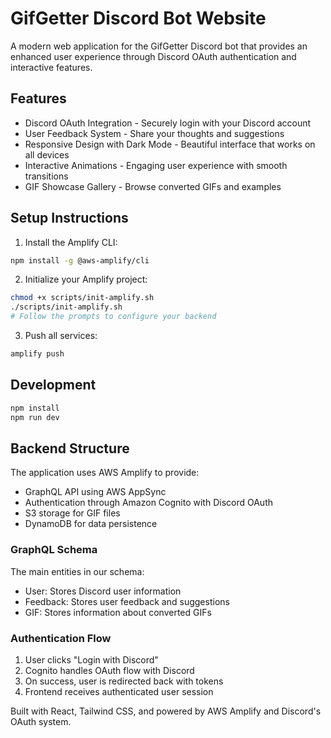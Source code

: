 # GifGetter Discord Bot Website

A modern web application for the GifGetter Discord bot that provides an enhanced user experience through Discord OAuth authentication and interactive features.

## Features
- Discord OAuth Integration - Securely login with your Discord account
- User Feedback System - Share your thoughts and suggestions
- Responsive Design with Dark Mode - Beautiful interface that works on all devices
- Interactive Animations - Engaging user experience with smooth transitions
- GIF Showcase Gallery - Browse converted GIFs and examples

## Setup Instructions

1. Install the Amplify CLI:
```bash
npm install -g @aws-amplify/cli
```

2. Initialize your Amplify project:
```bash
chmod +x scripts/init-amplify.sh
./scripts/init-amplify.sh
# Follow the prompts to configure your backend
```

3. Push all services:
```bash
amplify push
```

## Development

```bash
npm install
npm run dev
```

## Backend Structure

The application uses AWS Amplify to provide:
- GraphQL API using AWS AppSync
- Authentication through Amazon Cognito with Discord OAuth
- S3 storage for GIF files
- DynamoDB for data persistence

### GraphQL Schema
The main entities in our schema:
- User: Stores Discord user information
- Feedback: Stores user feedback and suggestions
- GIF: Stores information about converted GIFs

### Authentication Flow
1. User clicks "Login with Discord"
2. Cognito handles OAuth flow with Discord
3. On success, user is redirected back with tokens
4. Frontend receives authenticated user session

Built with React, Tailwind CSS, and powered by AWS Amplify and Discord's OAuth system.